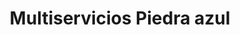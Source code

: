 ---
title: "Multiservicios Piedra azul"
url: /caracas/multiservicios-piedra-azul/
shop: neumáticos
---
